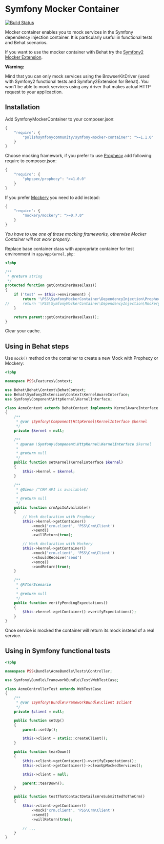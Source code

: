﻿Symfony Mocker Container
========================

[![Build Status](https://secure.travis-ci.org/PolishSymfonyCommunity/SymfonyMockerContainer.png?branch=master)](http://travis-ci.org/PolishSymfonyCommunity/SymfonyMockerContainer)

Mocker container enables you to mock services in the Symfony dependency
injection container. It is particularly useful in functional tests and
Behat scenarios.

If you want to use the mocker container with Behat try the
[Symfony2 Mocker Extension](https://github.com/PolishSymfonyCommunity/Symfony2MockerExtension).

**Warning:**

Mind that you can only mock services using the BrowserKitDriver (used with Symfony2 functional
tests and Symfony2Extension for Behat). You won't be able to mock services using any driver
that makes actual HTTP request to your applicaction.


Installation
------------

Add SymfonyMockerContainer to your composer.json:

```js
{
    "require": {
        "polishsymfonycommunity/symfony-mocker-container": ">=1.1.0"
    }
}
```

Choose mocking framework, if you prefer to use [Prophecy](https://github.com/phpspec/prophecy) add following require to composer.json:

```js
{
    "require": {
        "phpspec/prophecy": ">=1.0.0"
    }
}
```

If you prefer [Mockery](https://github.com/padraic/mockery) you need to add instead:

```js
{
    "require": {
        "mockery/mockery": ">=0.7.0"
    }
}
```

*You have to use one of those mocking frameworks, otherwise Mocker Container will not work properly.*


Replace base container class with appropriate container for test environment in `app/AppKernel.php`:

```php
<?php

/**
 * @return string
 */
protected function getContainerBaseClass()
{
    if ('test' == $this->environment) {
        return '\PSS\SymfonyMockerContainer\DependencyInjection\ProphecyContainer'; // For Prophecy integration
//      return '\PSS\SymfonyMockerContainer\DependencyInjection\MockeryContainer';  // For Mockery integration
    }

    return parent::getContainerBaseClass();
}
```



Clear your cache.

Using in Behat steps
--------------------

Use `mock()` method on the container to create a new Mock with Prophecy or Mockery:

```php
<?php

namespace PSS\Features\Context;

use Behat\Behat\Context\BehatContext;
use Behat\Symfony2Extension\Context\KernelAwareInterface;
use Symfony\Component\HttpKernel\KernelInterface;

class AcmeContext extends BehatContext implements KernelAwareInterface
{
    /**
     * @var \Symfony\Component\HttpKernel\KernelInterface $kernel
     */
    private $kernel = null;

    /**
     * @param \Symfony\Component\HttpKernel\KernelInterface $kernel
     *
     * @return null
     */
    public function setKernel(KernelInterface $kernel)
    {
        $this->kernel = $kernel;
    }

    /**
     * @Given /^CRM API is available$/
     *
     * @return null
     */
    public function crmApiIsAvailable()
    {
        // Mock declaration with Prophecy
        $this->kernel->getContainer()
            ->mock('crm.client', 'PSS\Crm\Client')
            ->send()
            ->willReturn(true);

        // Mock declaration with Mockery
        $this->kernel->getContainer()
            ->mock('crm.client', 'PSS\Crm\Client')
            ->shouldReceive('send')
            ->once()
            ->andReturn(true);
    }

    /**
     * @AfterScenario
     *
     * @return null
     */
    public function verifyPendingExpectations()
    {
        $this->kernel->getContainer()->verifyExpectations();
    }
}
```

Once service is mocked the container will return its mock instead of a real
service.

Using in Symfony functional tests
---------------------------------

```php
<?php

namespace PSS\Bundle\AcmeBundle\Tests\Controller;

use Symfony\Bundle\FrameworkBundle\Test\WebTestCase;

class AcmeControllerTest extends WebTestCase
{
    /**
     * @var \Symfony\Bundle\FrameworkBundle\Client $client
     */
    private $client = null;

    public function setUp()
    {
        parent::setUp();

        $this->client = static::createClient();
    }

    public function tearDown()
    {
        $this->client->getContainer()->verifyExpectations();
        $this->client->getContainer()->cleanUpMockedServices();

        $this->client = null;

        parent::tearDown();
    }

    public function testThatContactDetailsAreSubmittedToTheCrm()
    {
        $this->client->getContainer()
            ->mock('crm.client', 'PSS\Crm\Client')
            ->send()
            ->willReturn(true);

        // ...
    }
}
```

